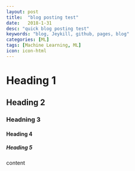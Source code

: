 ```yaml
---
layout: post
title:  "blog posting test"
date:   2018-1-31
desc: "quick blog posting test"
keywords: "blog, Jeykill, github, pages, blog"
categories: [ML]
tags: [Machine Learning, ML]
icon: icon-html
---
```


# Heading 1

## Heading 2

### Headning 3

#### Heading 4

##### Heading 5

content